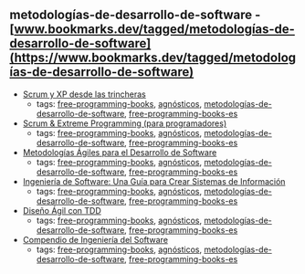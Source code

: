 metodologías-de-desarrollo-de-software - [www.bookmarks.dev/tagged/metodologías-de-desarrollo-de-software](https://www.bookmarks.dev/tagged/metodologías-de-desarrollo-de-software)
---
* [Scrum y XP desde las trincheras](http://www.proyectalis.com/wp-content/uploads/2008/02/scrum-y-xp-desde-las-trincheras.pdf)
    * tags: [free-programming-books](../tags/free-programming-books.md), [agnósticos](../tags/agnósticos.md), [metodologías-de-desarrollo-de-software](../tags/metodologías-de-desarrollo-de-software.md), [free-programming-books-es](../tags/free-programming-books-es.md)
* [Scrum & Extreme Programming (para programadores)](https://web.archive.org/web/20140209204645/http://www.cursosdeprogramacionadistancia.com/static/pdf/material-sin-personalizar-agile.pdf)
    * tags: [free-programming-books](../tags/free-programming-books.md), [agnósticos](../tags/agnósticos.md), [metodologías-de-desarrollo-de-software](../tags/metodologías-de-desarrollo-de-software.md), [free-programming-books-es](../tags/free-programming-books-es.md)
* [Metodologías Ágiles para el Desarrollo de Software](http://www.desarrolloweb.com/manuales/metodologias-agil-desarrollo-software.html)
    * tags: [free-programming-books](../tags/free-programming-books.md), [agnósticos](../tags/agnósticos.md), [metodologías-de-desarrollo-de-software](../tags/metodologías-de-desarrollo-de-software.md), [free-programming-books-es](../tags/free-programming-books-es.md)
* [Ingeniería de Software: Una Guía para Crear Sistemas de Información](https://web.archive.org/web/20150824055042/http://www.wolnm.org/apa/articulos/Ingenieria_Software.pdf)
    * tags: [free-programming-books](../tags/free-programming-books.md), [agnósticos](../tags/agnósticos.md), [metodologías-de-desarrollo-de-software](../tags/metodologías-de-desarrollo-de-software.md), [free-programming-books-es](../tags/free-programming-books-es.md)
* [Diseño Ágil con TDD](http://www.carlosble.com/libro-tdd/?lang=es)
    * tags: [free-programming-books](../tags/free-programming-books.md), [agnósticos](../tags/agnósticos.md), [metodologías-de-desarrollo-de-software](../tags/metodologías-de-desarrollo-de-software.md), [free-programming-books-es](../tags/free-programming-books-es.md)
* [Compendio de Ingeniería del Software](http://www.navegapolis.com/files/cis.pdf)
    * tags: [free-programming-books](../tags/free-programming-books.md), [agnósticos](../tags/agnósticos.md), [metodologías-de-desarrollo-de-software](../tags/metodologías-de-desarrollo-de-software.md), [free-programming-books-es](../tags/free-programming-books-es.md)
